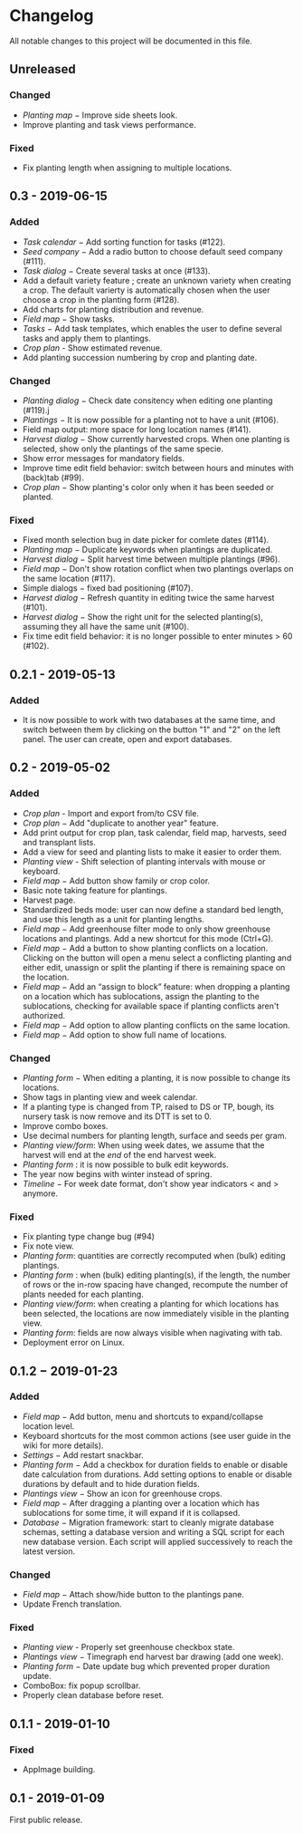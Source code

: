 # Changelog

All notable changes to this project will be documented in this file.

## Unreleased

### Changed
  - *Planting map* − Improve side sheets look.
  - Improve planting and task views performance.

### Fixed
  - Fix planting length when assigning to multiple locations.

## 0.3 - 2019-06-15 

### Added
  - *Task calendar* − Add sorting function for tasks (#122).
  - *Seed company* − Add a radio button to choose default seed company (#111).
  - *Task dialog* − Create several tasks at once (#133).
  - Add a default variety feature ; create an unknown variety when creating a crop. The
    default varierty is automatically chosen when the user choose a crop in the
    planting form (#128).
  - Add charts for planting distribution and revenue.
  - *Field map* − Show tasks.
  - *Tasks* − Add task templates, which enables the user to define several tasks
    and apply them to plantings.
  - *Crop plan* - Show estimated revenue.
  - Add planting succession numbering by crop and planting date.

### Changed
  - *Planting dialog* − Check date consitency when editing one planting (#119).j
  - *Plantings* − It is now possible for a planting not to have a unit (#106).
  - Field map output: more space for long location names (#141).
  - *Harvest dialog* − Show currently harvested crops. When one planting is
    selected, show only the plantings of the same specie.
  - Show error messages for mandatory fields.
  - Improve time edit field behavior: switch between hours and minutes with
    (back)tab (#99).
  - *Crop plan* − Show planting's color only when it has been seeded or planted.

### Fixed
  - Fixed month selection bug in date picker for comlete dates (#114).
  - *Planting map* − Duplicate keywords when plantings are duplicated.
  - *Harvest dialog* − Split harvest time between multiple plantings (#96).
  - *Field map* − Don't show rotation conflict when two plantings overlaps on the
    same location (#117).
  - Simple dialogs − fixed bad positioning (#107).
  - *Harvest dialog* − Refresh quantity in editing twice the same harvest (#101).
  - *Harvest dialog* − Show the right unit for the selected planting(s), assuming
    they all have the same unit (#100).
  - Fix time edit field behavior: it is no longer possible to enter minutes > 60
    (#102).

## 0.2.1 - 2019-05-13

### Added
  - It is now possible to work with two databases at the same time, and switch
    between them by clicking on the button "1" and "2" on the left panel. The
    user can create, open and export databases.

## 0.2 - 2019-05-02

### Added
  - *Crop plan* - Import and export from/to CSV file.
  - *Crop plan* − Add "duplicate to another year" feature.
  - Add print output for crop plan, task calendar, field map, harvests, seed and
    transplant lists.
  - Add a view for seed and planting lists to make it easier to order them.
  - *Planting view* - Shift selection of planting intervals with mouse or
    keyboard.
  - *Field map* − Add button show family or crop color.
  - Basic note taking feature for plantings.
  - Harvest page.
  - Standardized beds mode: user can now define a standard bed length, and use
    this length as a unit for planting lengths.
  - *Field map* − Add greenhouse filter mode to only show greenhouse locations
    and plantings. Add a new shortcut for this mode (Ctrl+G).
  - *Field map* − Add a button to show planting conflicts on a location.
    Clicking on the button will open a menu select a conflicting planting and
    either edit, unassign or split the planting if there is remaining space on
    the location.
  - *Field map* − Add an “assign to block” feature: when dropping a planting on
   a location which has sublocations, assign the planting to the sublocations,
    checking for available space if planting conflicts aren't authorized.
  - *Field map* − Add option to allow planting conflicts on the same location.
  - *Field map* − Add option to show full name of locations.

### Changed
  - *Planting form* − When editing a planting, it is now possible to change its
    locations.
  - Show tags in planting view and week calendar.
  - If a planting type is changed from TP, raised to DS or TP, bough, its nursery
    task is now remove and its DTT is set to 0.
  - Improve combo boxes.
  - Use decimal numbers for planting length, surface and seeds per gram.
  - *Planting view/form*: When using week dates, we assume that the harvest will
    end at the *end* of the end harvest week.
  - *Planting form* : it is now possible to bulk edit keywords.
  - The year now begins with winter instead of spring.
  - *Timeline* − For week date format, don't show year indicators < and > anymore.

### Fixed
  - Fix planting type change bug (#94)
  - Fix note view.
  - *Planting form*: quantities are correctly recomputed when (bulk) editing
    plantings.
  - *Planting form* : when (bulk) editing planting(s), if the length, the number
    of rows or the in-row spacing have changed, recompute the number of plants
    needed for each planting.
  - *Planting view/form*: when creating a planting for which locations has been
    selected, the locations are now immediately visible in the planting view.
  - *Planting form*: fields are now always visible when nagivating with tab.
  - Deployment error  on Linux.

## 0.1.2 − 2019-01-23

### Added
  - *Field map* − Add button, menu and shortcuts to expand/collapse location
    level.
  - Keyboard shortcuts for the most common actions (see user guide in the wiki
    for more details).
  - *Settings* − Add restart snackbar.
  - *Planting form* − Add a checkbox for duration fields to enable or disable
    date calculation from durations. Add setting options to enable or disable
    durations by default and to hide duration fields.
  - *Plantings view* − Show an icon for greenhouse crops.
  - *Field map* − After dragging a planting over a location which has
    sublocations for some time, it will expand if it is collapsed.
  - *Database* − Migration framework: start to cleanly migrate database schemas,
    setting a database version and writing a SQL script for each new database
    version. Each script will applied successively to reach the latest version.

### Changed
  - *Field map* − Attach show/hide button to the plantings pane.
  - Update French translation.

### Fixed
  - *Planting view* - Properly set greenhouse checkbox state.
  - *Plantings view* − Timegraph end harvest bar drawing (add one week).
  - *Planting form* − Date update bug which prevented proper duration update.
  - ComboBox: fix popup scrollbar.
  - Properly clean database before reset.

## 0.1.1 - 2019-01-10

### Fixed
  - AppImage building.

## 0.1 - 2019-01-09

First public release.

